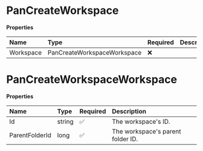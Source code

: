 # PanCreateWorkspace

**Properties**

| Name      | Type                        | Required | Description |
| :-------- | :-------------------------- | :------- | :---------- |
| Workspace | PanCreateWorkspaceWorkspace | ❌       |             |

# PanCreateWorkspaceWorkspace

**Properties**

| Name           | Type   | Required | Description                       |
| :------------- | :----- | :------- | :-------------------------------- |
| Id             | string | ✅       | The workspace's ID.               |
| ParentFolderId | long   | ✅       | The workspace's parent folder ID. |

<!-- This file was generated by liblab | https://liblab.com/ -->
